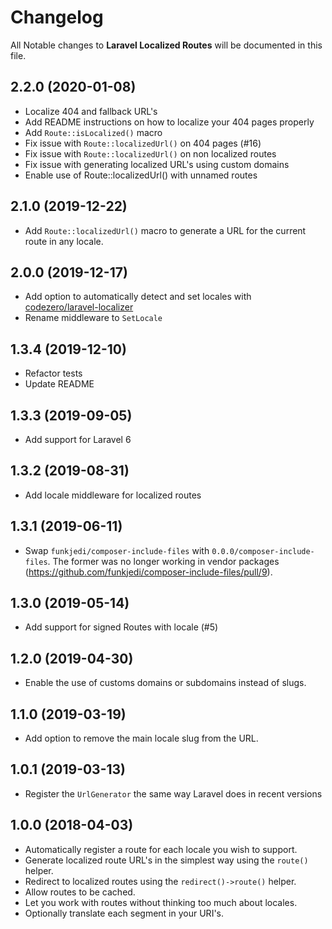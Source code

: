 # Changelog

All Notable changes to **Laravel Localized Routes** will be documented in this file.

## 2.2.0 (2020-01-08)

- Localize 404 and fallback URL's
- Add README instructions on how to localize your 404 pages properly
- Add `Route::isLocalized()` macro
- Fix issue with `Route::localizedUrl()` on 404 pages (#16)
- Fix issue with `Route::localizedUrl()` on non localized routes
- Fix issue with generating localized URL's using custom domains
- Enable use of Route::localizedUrl() with unnamed routes

## 2.1.0 (2019-12-22)

- Add `Route::localizedUrl()` macro to generate a URL for the current route in any locale.

## 2.0.0 (2019-12-17)

- Add option to automatically detect and set locales with [codezero/laravel-localizer](https://github.com/codezero-be/laravel-localizer)
- Rename middleware to `SetLocale`

## 1.3.4 (2019-12-10)

- Refactor tests
- Update README

## 1.3.3 (2019-09-05)

- Add support for Laravel 6

## 1.3.2 (2019-08-31)

- Add locale middleware for localized routes

## 1.3.1 (2019-06-11)

- Swap `funkjedi/composer-include-files` with `0.0.0/composer-include-files`.
 The former was no longer working in vendor packages (https://github.com/funkjedi/composer-include-files/pull/9).

## 1.3.0 (2019-05-14)

- Add support for signed Routes with locale (#5)

## 1.2.0 (2019-04-30)

- Enable the use of customs domains or subdomains instead of slugs.

## 1.1.0 (2019-03-19)

- Add option to remove the main locale slug from the URL.

## 1.0.1 (2019-03-13)

- Register the `UrlGenerator` the same way Laravel does in recent versions

## 1.0.0 (2018-04-03)

- Automatically register a route for each locale you wish to support.
- Generate localized route URL's in the simplest way using the `route()` helper.
- Redirect to localized routes using the `redirect()->route()` helper.
- Allow routes to be cached.
- Let you work with routes without thinking too much about locales.
- Optionally translate each segment in your URI's.
